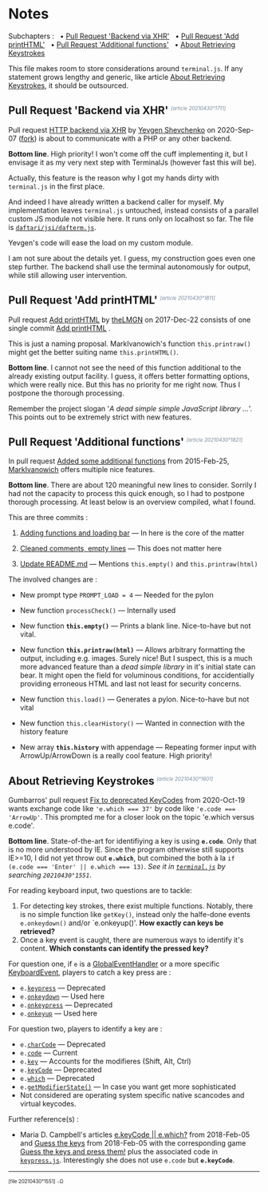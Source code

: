 ﻿<style>
   span.Time12Stamp { font-size:x-small; color:LightSlateGray; font-style:italic; white-space:nowrap; font-weight:normal; vertical-align:super; }
   span.Time12Hidden { display:none; }
</style>

# Notes

Subchapters : &nbsp;
• [Pull Request 'Backend via XHR'](#pull_request_backend_via_xhr) &nbsp;
• [Pull Request 'Add printHTML'](#pull_request_add_printhtml) &nbsp;
• [Pull Request 'Additional functions'](#pull_request_additional_functions) &nbsp;
• [About Retrieving Keystrokes](#about_retrieving_keystrokes)

This file makes room to store considerations around `terminal.js`.
If any statement grows lengthy and generic,
like article [About Retrieving Keystrokes](#about_retrieving_keystrokes),
it should be outsourced.

## Pull Request 'Backend via XHR' <a name="pull_request_backend_via_xhr"></a><span class="Time12Stamp">[article 20210430°1711]</span>

Pull request [HTTP backend via XHR](https://github.com/eosterberg/terminaljs/pull/11)
by [Yevgen Shevchenko](https://github.com/commanddotcom) on 2020-Sep-07
([fork](https://github.com/commanddotcom/terminaljs))
is about to communicate with a PHP or any other backend.

**Bottom line**.
High priority! I won't come off the cuff implementing it,
but I envisage it as my very next step with TerminalJs (however fast this will be).

Actually, this feature is the reason why I got my hands dirty with `terminal.js` in the first place.

And indeed I have already written a backend caller for myself.
My implementation leaves `terminal.js` untouched,
instead consists of a parallel custom JS module not visible here.
It runs only on localhost so far. The file is
[`daftari/jsi/dafterm.js`](https://downtown.trilo.de/svn/daftaridev/trunk/daftari/jsi/dafterm.js).

Yevgen's code will ease the load on my custom module.

I am not sure about the details yet. I guess, my construction goes even one step further.
The backend shall use the terminal autonomously for output, while still allowing user intervention.

## Pull Request 'Add printHTML' <a name="pull_request_add_printhtml"></a><span class="Time12Stamp">[article 20210430°1811]</span>

Pull request
[Add printHTML](https://github.com/eosterberg/terminaljs/pull/6)
by [theLMGN](https://github.com/theLMGN) on 2017-Dec-22
consists of one single commit
[Add printHTML](https://github.com/eosterberg/terminaljs/pull/6/commits/af16ce1c913afdea95c551ae81b2f23827c0c0db)
.

This is just a naming proposal. MarkIvanowich's function `this.printraw()`
might get the better suiting name `this.printHTML()`.

**Bottom line**. I cannot not see the need of this
function additional to the already existing output facility.
I guess, it offers better formatting options, which were really nice.
But this has no priority for me right now.
Thus I postpone the thorough processing.

Remember the project slogan
'_A dead simple simple JavaScript library ..._'.
This points out to be extremely strict with new features.

## Pull Request 'Additional functions' <a name="pull_request_additional_functions"></a><span class="Time12Stamp">[article 20210430°1821]</span>

In pull request [Added some additional functions](https://github.com/eosterberg/terminaljs/pull/2)
from 2015-Feb-25, [MarkIvanowich](https://github.com/MarkIvanowich)
offers multiple nice features.

**Bottom line**. There are about 120 meaningful new lines to consider.
Sorrily I had not the capacity to process this quick enough,
so I had to postpone thorough processing.
At least below is an overview compiled, what I found.

This are three commits :

 1. [Adding functions and loading bar](https://github.com/eosterberg/terminaljs/pull/2/commits/7b6d0f3d69c9980ab9d62594a6069a452e2c4270)
    — In here is the core of the matter

 2. [Cleaned comments, empty lines](https://github.com/eosterberg/terminaljs/pull/2/commits/9843e480934086e5beb9bb2fd662480dd3065977)
    — This does not matter here

 3. [Update README.md](https://github.com/eosterberg/terminaljs/pull/2/commits/b129084e5a8be545b8aebfd5247fda48046c3444)
    — Mentions `this.empty()` and `this.printraw(html)`

The involved changes are :

- New prompt type `PROMPT_LOAD = 4` — Needed for the pylon

- New function `processCheck()` — Internally used

- New function **`this.empty()`** — Prints a blank line. Nice-to-have but not vital.

- New function **`this.printraw(html)`**
  — Allows arbitrary formatting the output, including e.g. images.
  Surely nice! But I suspect, this is a much more advanced feature
  than a _dead simple library_ in it's initial state can bear.
  It might open the field for voluminous conditions,
  for accidentially providing erroneous HTML
  and last not least for security concerns.

- New function `this.load()` — Generates a pylon. Nice-to-have but not vital

- New function `this.clearHistory()` — Wanted in connection with the history feature

- New array **`this.history`** with appendage  — Repeating former input with ArrowUp/&#8203;ArrowDown is a really cool feature. High priority!



## About Retrieving Keystrokes <a name="about_retrieving_keystrokes"></a><span class="Time12Stamp">[article 20210430°1601]</span>

Gumbarros' pull request
[Fix to deprecated KeyCodes](https://github.com/eosterberg/terminaljs/pull/12)
from 2020-Oct-19 wants exchange code like `'e.which === 37'` by code like `'e.code === 'ArrowUp'`.
This prompted me for a closer look on the topic 'e.which versus e.code'.

**Bottom line**.
State-of-the-art for identifiying a key is using **`e.code`**.
Only that is no more understood by IE. Since the program otherwise
still supports IE>=10, I did not yet throw out **`e.which`**,
but combined the both à la `if (e.code === 'Enter' || e.which === 13)`.
_See it in [`terminal.js`](./terminal.js) by searching `20210430°1551`_.


For reading keyboard input, two questions are to tackle:
1. For detecting key strokes, there exist multiple functions.
    Notably, there is no simple function like `getKey()`,
    instead only the halfe-done events `e.onkeydown()` and/or `e.onkeyup()'.
    **How exactly can keys be retrieved?**
2. Once a key event is caught, there are numerous ways to identify it's content.
    **Which constants can identify the pressed key?**

For question one, if `e` is a
[GlobalEventHandler](https://developer.mozilla.org/en-US/docs/Web/API/GlobalEventHandlers)
or a more specific [KeyboardEvent](https://developer.mozilla.org/en-US/docs/Web/API/KeyboardEvent),
players to catch a key press are :
- `e.`[`keypress`](https://developer.mozilla.org/en-US/docs/Web/API/Document/keypress_event) — Deprecated
- `e.`[`onkeydown`](https://developer.mozilla.org/en-US/docs/Web/API/GlobalEventHandlers/onkeydown) — Used here
- `e.`[`onkeypress`](https://developer.mozilla.org/en-US/docs/Web/API/GlobalEventHandlers/onkeypress) — Deprecated
- `e.`[`onkeyup`](https://developer.mozilla.org/en-US/docs/Web/API/GlobalEventHandlers/onkeyup) — Used here

For question two, players to identify a key are :
- `e.`[`charCode`](https://developer.mozilla.org/en-US/docs/Web/API/KeyboardEvent/charCode) — Deprecated
- `e.`[`code`](https://developer.mozilla.org/en-US/docs/Web/API/KeyboardEvent/code) — Current
- `e.`[`key`](https://developer.mozilla.org/en-US/docs/Web/API/KeyboardEvent/key) — Accounts for the modifieres (Shift, Alt, Ctrl)
- `e.`[`keyCode`](https://developer.mozilla.org/en-US/docs/Web/API/KeyboardEvent/keyCode) — Deprecated
- `e.`[`which`](https://developer.mozilla.org/en-US/docs/Web/API/KeyboardEvent/which) — Deprecated
- `e.`[`getModifierState()`](https://developer.mozilla.org/en-US/docs/Web/API/KeyboardEvent/getModifierState) — In case you want get more sophisticated
- Not considered are operating system specific native scancodes and virtual keycodes.

Further reference(s) :

- Maria D. Campbell's articles [e.keyCode || e.which?](https://www.mariadcampbell.com/blog/e-keycode-e-which/)
  <span class="Time12Hidden">[ref 20210430°1622]</span> from 2018-Feb-05 and
  [Guess the keys](https://www.mariadcampbell.com/blog/guess-the-keys/)
  <span class="Time12Hidden">[ref 20210430°1624]</span>
  from 2018-Feb-05 with the corresponding game
  [Guess the keys and press them!](https://interglobalmedia.github.io/guess-the-keys/)
  <span class="Time12Hidden">[ref 20210430°1625]</span>
  plus the associated code in
  [`keypress.js`](https://interglobalmedia.github.io/guess-the-keys/keypress.js).
  <span class="Time12Hidden">[ref 20210430°1626]</span>
  Interestingly she does not use `e.code` but **`e.keyCode`**.

---

<sup><sub>[file 20210430°1551] ܀Ω</sub></sup>
